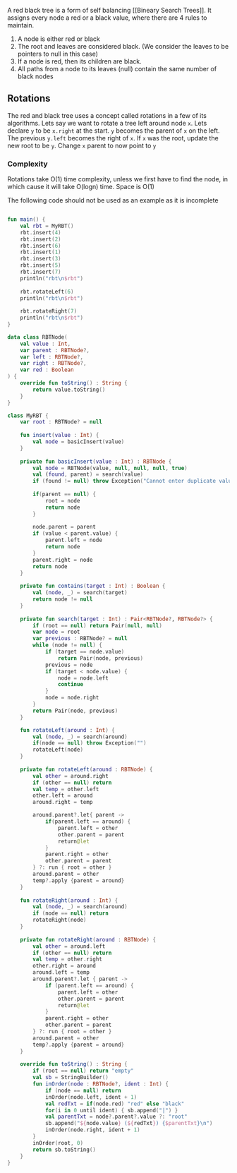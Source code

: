 A red black tree is a form of self balancing [[Bineary Search Trees]]. It assigns every node a red or a black value, where there are 4 rules to maintain. 

1. A node is either red or black
2. The root and leaves are considered black. (We consider the leaves to be pointers to null in this case)
3. If a node is red, then its children are black.
4. All paths from a node to its leaves (null) contain the same number of black nodes

## Rotations
The red and black tree uses a concept called rotations in a few of its algorithms. Lets say we want to rotate a tree left around node `x`. Lets declare `y` to be `x.right` at the start. `y` becomes the parent of `x` on the left. The previous `y.left` becomes the right of `x`. If `x` was the root, update the new root to be `y`. 
Change `x` parent to now point to `y`
### Complexity
Rotations take O(1) time complexity, unless we first have to find the node, in which cause it will take O(logn) time.
Space is O(1)


The following code should not be used as an example as it is incomplete
```kt

fun main() {
    val rbt = MyRBT()
    rbt.insert(4)
    rbt.insert(2)
    rbt.insert(6)
    rbt.insert(1)
    rbt.insert(3)
    rbt.insert(5)
    rbt.insert(7)
    println("rbt\n$rbt")
    
    rbt.rotateLeft(6)
    println("rbt\n$rbt")
    
    rbt.rotateRight(7)
    println("rbt\n$rbt")
}

data class RBTNode(
    val value : Int,
    var parent : RBTNode?,
    var left : RBTNode?,
    var right : RBTNode?,
    var red : Boolean
) {
    override fun toString() : String {
        return value.toString()
    }
}

class MyRBT {
    var root : RBTNode? = null
    
    fun insert(value : Int) {
        val node = basicInsert(value)
    }
    
    private fun basicInsert(value : Int) : RBTNode {
    	val node = RBTNode(value, null, null, null, true)
        val (found, parent) = search(value)
        if (found != null) throw Exception("Cannot enter duplicate value")
        
        if(parent == null) {
            root = node
            return node
        }
        
        node.parent = parent
        if (value < parent.value) {
            parent.left = node
            return node
        }
        parent.right = node
        return node
    }
    
    private fun contains(target : Int) : Boolean {
        val (node, _) = search(target)
        return node != null
    }
    
    private fun search(target : Int) : Pair<RBTNode?, RBTNode?> {
        if (root == null) return Pair(null, null)
    	var node = root
        var previous : RBTNode? = null
        while (node != null) {
            if (target == node.value)
            	return Pair(node, previous)
            previous = node
            if (target < node.value) {
            	node = node.left
                continue
            }
            node = node.right 
        }
        return Pair(node, previous)
    }

    fun rotateLeft(around : Int) {
        val (node, _) = search(around)
        if(node == null) throw Exception("")
        rotateLeft(node)
    }
    
    private fun rotateLeft(around : RBTNode) {
        val other = around.right
        if (other == null) return
        val temp = other.left
        other.left = around
      	around.right = temp

        around.parent?.let{ parent ->
            if(parent.left == around) {
           		parent.left = other 
                other.parent = parent
                return@let
        	}
            parent.right = other 
            other.parent = parent
        } ?: run { root = other }
        around.parent = other
        temp?.apply {parent = around}
    }
    
   	fun rotateRight(around : Int) {
        val (node, _) = search(around)
        if (node == null) return
        rotateRight(node)
    }
    
    private fun rotateRight(around : RBTNode) {
        val other = around.left
        if (other == null) return
        val temp = other.right
        other.right = around
        around.left = temp
        around.parent?.let { parent ->
            if (parent.left == around) {
                parent.left = other 
                other.parent = parent
                return@let
            }
            parent.right = other
            other.parent = parent
        } ?: run { root = other }
        around.parent = other
        temp?.apply {parent = around}
    }
    
    override fun toString() : String {
        if (root == null) return "empty"
        val sb = StringBuilder()
        fun inOrder(node : RBTNode?, ident : Int) {
            if (node == null) return
            inOrder(node.left, ident + 1)
            val redTxt = if(node.red) "red" else "black"
            for(i in 0 until ident) { sb.append("|") }
            val parentTxt = node?.parent?.value ?: "root"
            sb.append("${node.value} (${redTxt}) {$parentTxt}\n")
            inOrder(node.right, ident + 1)
        }
        inOrder(root, 0)
        return sb.toString()
    }
}
```